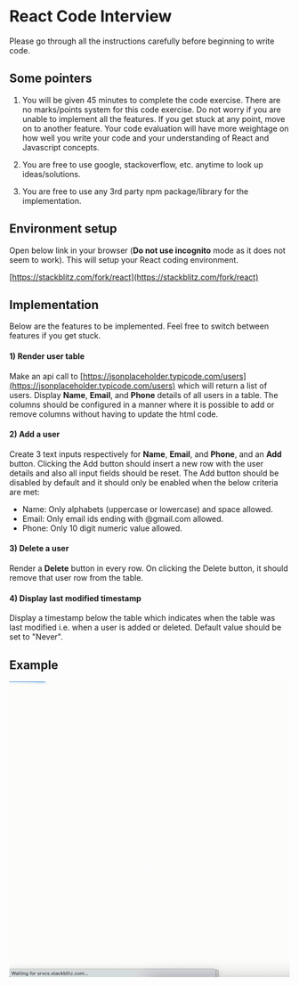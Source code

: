 # React Code Interview

Please go through all the instructions carefully before beginning to write code.

## Some pointers

1) You will be given 45 minutes to complete the code exercise. There are no marks/points system for this code exercise. Do not worry if you are unable to implement all the features. If you get stuck at any point, move on to another feature. Your code evaluation will have more weightage on how well you write your code and your understanding of React and Javascript concepts.

2) You are free to use google, stackoverflow, etc. anytime to look up ideas/solutions.

3) You are free to use any 3rd party npm package/library for the implementation.

## Environment setup

Open below link in your browser (**Do not use incognito** mode as it does not seem to work). This will setup your React coding environment.

[https://stackblitz.com/fork/react](https://stackblitz.com/fork/react)

## Implementation

Below are the features to be implemented. Feel free to switch between features if you get stuck.

#### 1) Render user table
Make an api call to [https://jsonplaceholder.typicode.com/users](https://jsonplaceholder.typicode.com/users) which will return a list of users. Display **Name**, **Email**, and **Phone** details of all users in a table. The columns should be configured in a manner where it is possible to add or remove columns without having to update the html code.

#### 2) Add a user
Create 3 text inputs respectively for **Name**, **Email**, and **Phone**, and an **Add** button. Clicking the Add button should insert a new row with the user details and also all input fields should be reset. The Add button should be disabled by default and it should only be enabled when the below criteria are met:

- Name: Only alphabets (uppercase or lowercase) and space allowed.
- Email: Only email ids ending with @gmail.com allowed.
- Phone: Only 10 digit numeric value allowed.

#### 3) Delete a user
Render a **Delete** button in every row. On clicking the Delete button, it should remove that user row from the table.

#### 4) Display last modified timestamp
Display a timestamp below the table which indicates when the table was last modified i.e. when a user is added or deleted. Default value should be set to "Never".

## Example

<img src="assets/react-code-interview-sample.gif" width="560">
